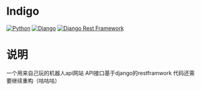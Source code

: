 # Indigo

[![Python](https://img.shields.io/badge/python-3.6.2-blue.svg?style=flat-square)](https://www.python.org/downloads/release/python-362/)
[![Django](https://img.shields.io/badge/django-3.0.1-blue.svg?style=flat-square)](https://www.djangoproject.com/)
[![Django Rest Framework](https://img.shields.io/badge/django_rest_framework-3.11.0-blue.svg?style=flat-square)](http://www.django-rest-framework.org/)

# 说明
一个用来自己玩的机器人api网站
API接口基于django的restframwork
代码还需要继续重构（咕咕咕）
